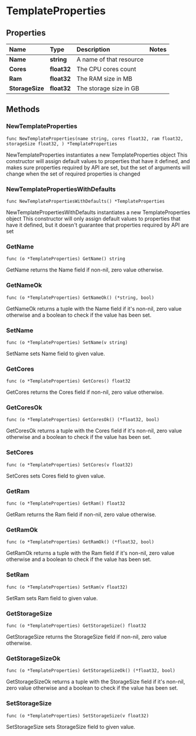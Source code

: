 # TemplateProperties

## Properties

| Name | Type | Description | Notes |
| :--- | :--- | :--- | :--- |
| **Name** | **string** | A name of that resource |  |
| **Cores** | **float32** | The CPU cores count |  |
| **Ram** | **float32** | The RAM size in MB |  |
| **StorageSize** | **float32** | The storage size in GB |  |

## Methods

### NewTemplateProperties

`func NewTemplateProperties(name string, cores float32, ram float32, storageSize float32, ) *TemplateProperties`

NewTemplateProperties instantiates a new TemplateProperties object This constructor will assign default values to properties that have it defined, and makes sure properties required by API are set, but the set of arguments will change when the set of required properties is changed

### NewTemplatePropertiesWithDefaults

`func NewTemplatePropertiesWithDefaults() *TemplateProperties`

NewTemplatePropertiesWithDefaults instantiates a new TemplateProperties object This constructor will only assign default values to properties that have it defined, but it doesn't guarantee that properties required by API are set

### GetName

`func (o *TemplateProperties) GetName() string`

GetName returns the Name field if non-nil, zero value otherwise.

### GetNameOk

`func (o *TemplateProperties) GetNameOk() (*string, bool)`

GetNameOk returns a tuple with the Name field if it's non-nil, zero value otherwise and a boolean to check if the value has been set.

### SetName

`func (o *TemplateProperties) SetName(v string)`

SetName sets Name field to given value.

### GetCores

`func (o *TemplateProperties) GetCores() float32`

GetCores returns the Cores field if non-nil, zero value otherwise.

### GetCoresOk

`func (o *TemplateProperties) GetCoresOk() (*float32, bool)`

GetCoresOk returns a tuple with the Cores field if it's non-nil, zero value otherwise and a boolean to check if the value has been set.

### SetCores

`func (o *TemplateProperties) SetCores(v float32)`

SetCores sets Cores field to given value.

### GetRam

`func (o *TemplateProperties) GetRam() float32`

GetRam returns the Ram field if non-nil, zero value otherwise.

### GetRamOk

`func (o *TemplateProperties) GetRamOk() (*float32, bool)`

GetRamOk returns a tuple with the Ram field if it's non-nil, zero value otherwise and a boolean to check if the value has been set.

### SetRam

`func (o *TemplateProperties) SetRam(v float32)`

SetRam sets Ram field to given value.

### GetStorageSize

`func (o *TemplateProperties) GetStorageSize() float32`

GetStorageSize returns the StorageSize field if non-nil, zero value otherwise.

### GetStorageSizeOk

`func (o *TemplateProperties) GetStorageSizeOk() (*float32, bool)`

GetStorageSizeOk returns a tuple with the StorageSize field if it's non-nil, zero value otherwise and a boolean to check if the value has been set.

### SetStorageSize

`func (o *TemplateProperties) SetStorageSize(v float32)`

SetStorageSize sets StorageSize field to given value.

